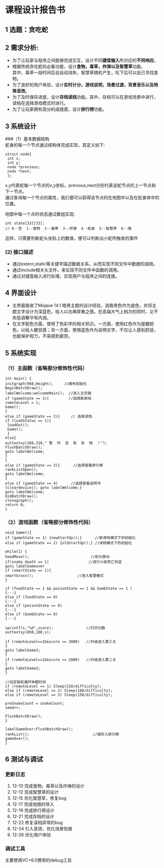 # 课程设计报告书

## 1 选题：贪吃蛇

## 2 需求分析: 
* 为了让玩家与程序之间能够完成交互，设计不同**键盘输入**所对应的**不同响应**。
* 根据传统贪吃蛇的必备功能，设计**食物，毒草，炸弹以及智慧草**功能。  
其中，毒草一段时间后会自动消失，智慧草随机产生，吃下后可以自己寻找食物。
* 为了良好的用户体验，设计**实时计分，游戏说明，场景过渡，背景音乐以及特殊音效**。
* 为了及时保存进度，设计**存档读档**功能。其中，存档可以在游戏场景中进行，读档在选择游戏模式时进行。
* 为了让玩家拥有高分的成就感，设计**排行榜**功能。


## 3 系统设计
###（1）基本数据结构  
蛇身的每一个节点通过结构体完成实现，其定义如下:

    struct node{
     int x;
     int y;
     node *previous;
     node *next;
     };
x,y代表蛇每一个节点的x,y坐标，previous,next分别代表该蛇节点的上一节点和下一节点。  
通过查询每一个节点的属性，我们便可以获得该节点的在地图中以及在蛇身体中的位置。 

地图中每一个点的状态通过数组实现:

    int state[33][33]; 
    // 0--空  1--食物  2--毒草  3--炸弹  4--蛇身  5--智慧草  6--墙
这样，只需要判断蛇头坐标上的数值，便可以判断出小蛇所触发的事件

### (2) 接口描述
* 通过extern,static等关键字描述数据关系，从而实现不同文件中数据的调用。  
* 通过include相关头文件，来实现不同文件中函数的调用。
* 通过对键盘输入进行处理，实现用户与程序之间的连接。

## 4 界面设计
* 主界面吸收了Mojave 14.1 暗黑主题的设计经验，选取黑色作为底色，并将主题文字设计为深蓝色，给人以古典厚重之感。在高端大气上档次的同时，又不失低调奢华有内涵。  
* 在文字配色方面，使用了色彩学的相关知识。一方面，使用红色作为提醒颜色，以给人醒目感；另一方面，使用蓝色作为说明文字，不仅让人感到舒适，也能保护视力，不易感到疲劳。

## 5 系统实现

### （1）主函数（省略部分修饰性代码）

    int main() {
    initgraph(960,Height);     //画布初始化
    BeginBatchDraw();
    labelWelcome:welcomeMain();  //进入主页面
    if (gameState == 1){         //选择新游戏
    remoteLevel = 1;
    Game();
    }
    else if (gameState == 2){     // 选择读档
    if (loadStatus == 1){
     loadOut();
     Game();
     }
    else{                   
    outtextxy(360,310," 暂  时  没  有  存  档  ！");
    FlushBatchDraw();
    goto labelWelcome;
    } 
    }
    else if (gameState == 3){      //选择查看排行榜  
    rankListOpen();
    goto labelWelcome;
    }
    else if (gameState == 4)      //选择查看说明书
    {cleardevice(); goto labelWelcome;}
    goto labelWelcome;
    EndBatchDraw();
    closegraph();
    return 0;
    }
### （2）游戏函数（省略部分修饰性代码）
    void Game(){    
    if (gameState == 1) {newStartUp();}      //新游戏模式下的初始化
    else if (gameState == 2) {oldStartUp();} //读档模式下的初始化   

    while(1) {
    headMove();                            //蛇头移动
    if(snake_death == 1)                  //进行小蛇死亡判定
    goto labelGameover
    if (smartState == 1){            
    smartGrass();                    //进入智慧模式
    }

    if (foodState == 1 && poisonState == 1 && bombState == 1 )
    {···}
    else if (foodState == 0)
    {···}
    else if (poisonState == 0)
    {···}
    else if (bombState == 0)
    {···}

    sprintf(s,"%d",score);               //打印分数
    outtextxy(850,100,s);

    if (remoteLevel==2&&score >= 3000)   //升级进入第三关
    {
    goto labelGame3;
    }
    if (remoteLevel==1&&score >= 2000)   //升级进入第二关
    {
    goto labelGame2;
    }

    //设定每轮循环休眠时间
    if (remoteLevel == 1) Sleep(210/difficulty);
    else if (remoteLevel == 2) Sleep(180/difficulty);
    else if (remoteLevel == 3) Sleep(150/difficulty);

    preSnakeCount = snakeCount;
    seed++;

    FlushBatchDraw();
    }

    labelGameOver:FlushBatchDraw();
    rankList();                             //储存入排行榜
    gameOver();
    }


## 6 测试与调试
### 更新日志
1. 12-10 完成食物，毒草以及炸弹的设计
2. 12-12 完成智慧草的设计
3. 12-15 优化智慧草，修复bug
4. 12-17 完成地图的导入
5. 12-19 完成排行榜设计
6. 12-21 完成存档的设计
7. 12-22 修复读档异常的bug
8. 12-24 引入音效，优化场景衔接
9. 12-26 优化用户体验

### 调试工具
主要使用VC+6.0携带的debug工具 






